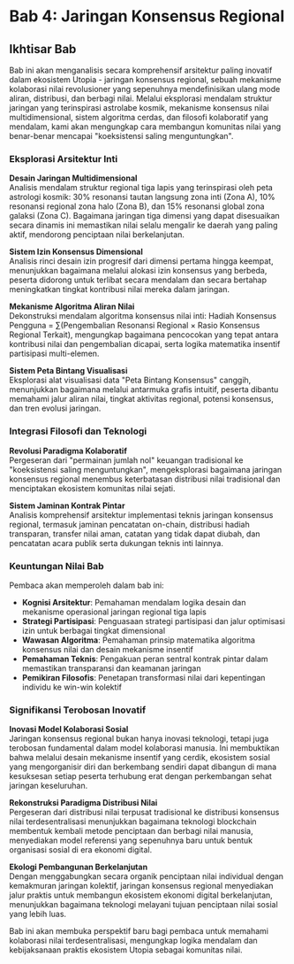 # Bab 4: Jaringan Konsensus Regional

## Ikhtisar Bab

Bab ini akan menganalisis secara komprehensif arsitektur paling inovatif dalam ekosistem Utopia - jaringan konsensus regional, sebuah mekanisme kolaborasi nilai revolusioner yang sepenuhnya mendefinisikan ulang mode aliran, distribusi, dan berbagi nilai. Melalui eksplorasi mendalam struktur jaringan yang terinspirasi astrolabe kosmik, mekanisme konsensus nilai multidimensional, sistem algoritma cerdas, dan filosofi kolaboratif yang mendalam, kami akan mengungkap cara membangun komunitas nilai yang benar-benar mencapai "koeksistensi saling menguntungkan".

### Eksplorasi Arsitektur Inti

**Desain Jaringan Multidimensional**  
Analisis mendalam struktur regional tiga lapis yang terinspirasi oleh peta astrologi kosmik: 30% resonansi tautan langsung zona inti (Zona A), 10% resonansi regional zona halo (Zona B), dan 15% resonansi global zona galaksi (Zona C). Bagaimana jaringan tiga dimensi yang dapat disesuaikan secara dinamis ini memastikan nilai selalu mengalir ke daerah yang paling aktif, mendorong penciptaan nilai berkelanjutan.

**Sistem Izin Konsensus Dimensional**  
Analisis rinci desain izin progresif dari dimensi pertama hingga keempat, menunjukkan bagaimana melalui alokasi izin konsensus yang berbeda, peserta didorong untuk terlibat secara mendalam dan secara bertahap meningkatkan tingkat kontribusi nilai mereka dalam jaringan.

**Mekanisme Algoritma Aliran Nilai**  
Dekonstruksi mendalam algoritma konsensus nilai inti: Hadiah Konsensus Pengguna = ∑(Pengembalian Resonansi Regional × Rasio Konsensus Regional Terkait), mengungkap bagaimana pencocokan yang tepat antara kontribusi nilai dan pengembalian dicapai, serta logika matematika insentif partisipasi multi-elemen.

**Sistem Peta Bintang Visualisasi**  
Eksplorasi alat visualisasi data "Peta Bintang Konsensus" canggih, menunjukkan bagaimana melalui antarmuka grafis intuitif, peserta dibantu memahami jalur aliran nilai, tingkat aktivitas regional, potensi konsensus, dan tren evolusi jaringan.

### Integrasi Filosofi dan Teknologi

**Revolusi Paradigma Kolaboratif**  
Pergeseran dari "permainan jumlah nol" keuangan tradisional ke "koeksistensi saling menguntungkan", mengeksplorasi bagaimana jaringan konsensus regional menembus keterbatasan distribusi nilai tradisional dan menciptakan ekosistem komunitas nilai sejati.

**Sistem Jaminan Kontrak Pintar**  
Analisis komprehensif arsitektur implementasi teknis jaringan konsensus regional, termasuk jaminan pencatatan on-chain, distribusi hadiah transparan, transfer nilai aman, catatan yang tidak dapat diubah, dan pencatatan acara publik serta dukungan teknis inti lainnya.

### Keuntungan Nilai Bab

Pembaca akan memperoleh dalam bab ini:

* **Kognisi Arsitektur**: Pemahaman mendalam logika desain dan mekanisme operasional jaringan regional tiga lapis
* **Strategi Partisipasi**: Penguasaan strategi partisipasi dan jalur optimisasi izin untuk berbagai tingkat dimensional
* **Wawasan Algoritma**: Pemahaman prinsip matematika algoritma konsensus nilai dan desain mekanisme insentif
* **Pemahaman Teknis**: Pengakuan peran sentral kontrak pintar dalam memastikan transparansi dan keamanan jaringan
* **Pemikiran Filosofis**: Penetapan transformasi nilai dari kepentingan individu ke win-win kolektif

### Signifikansi Terobosan Inovatif

**Inovasi Model Kolaborasi Sosial**  
Jaringan konsensus regional bukan hanya inovasi teknologi, tetapi juga terobosan fundamental dalam model kolaborasi manusia. Ini membuktikan bahwa melalui desain mekanisme insentif yang cerdik, ekosistem sosial yang mengorganisir diri dan berkembang sendiri dapat dibangun di mana kesuksesan setiap peserta terhubung erat dengan perkembangan sehat jaringan keseluruhan.

**Rekonstruksi Paradigma Distribusi Nilai**  
Pergeseran dari distribusi nilai terpusat tradisional ke distribusi konsensus nilai terdesentralisasi menunjukkan bagaimana teknologi blockchain membentuk kembali metode penciptaan dan berbagi nilai manusia, menyediakan model referensi yang sepenuhnya baru untuk bentuk organisasi sosial di era ekonomi digital.

**Ekologi Pembangunan Berkelanjutan**  
Dengan menggabungkan secara organik penciptaan nilai individual dengan kemakmuran jaringan kolektif, jaringan konsensus regional menyediakan jalur praktis untuk membangun ekosistem ekonomi digital berkelanjutan, menunjukkan bagaimana teknologi melayani tujuan penciptaan nilai sosial yang lebih luas.

Bab ini akan membuka perspektif baru bagi pembaca untuk memahami kolaborasi nilai terdesentralisasi, mengungkap logika mendalam dan kebijaksanaan praktis ekosistem Utopia sebagai komunitas nilai.